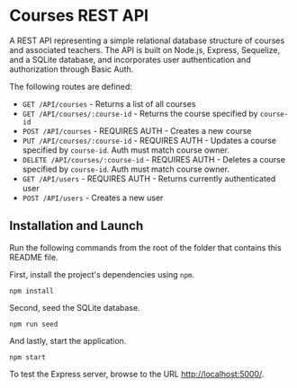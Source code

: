 
# Courses REST API

A REST API representing a simple relational database structure of courses and associated teachers. The API is built on Node.js, Express, Sequelize, and a SQLite database, and incorporates user authentication and authorization through Basic Auth.

The following routes are defined:

* `GET /API/courses` - Returns a list of all courses
* `GET /API/courses/:course-id` - Returns the course specified by `course-id`
* `POST /API/courses` - REQUIRES AUTH - Creates a new course
* `PUT /API/courses/:course-id` - REQUIRES AUTH - Updates a course specified by `course-id`. Auth must match course owner.
* `DELETE /API/courses/:course-id` - REQUIRES AUTH - Deletes a course specified by `course-id`. Auth must match course owner.
* `GET /API/users` - REQUIRES AUTH - Returns currently authenticated user
* `POST /API/users` - Creates a new user

## Installation and Launch

Run the following commands from the root of the folder that contains this README file.

First, install the project's dependencies using `npm`.

```
npm install

```

Second, seed the SQLite database.

```
npm run seed
```

And lastly, start the application.

```
npm start
```

To test the Express server, browse to the URL [http://localhost:5000/](http://localhost:5000/).
